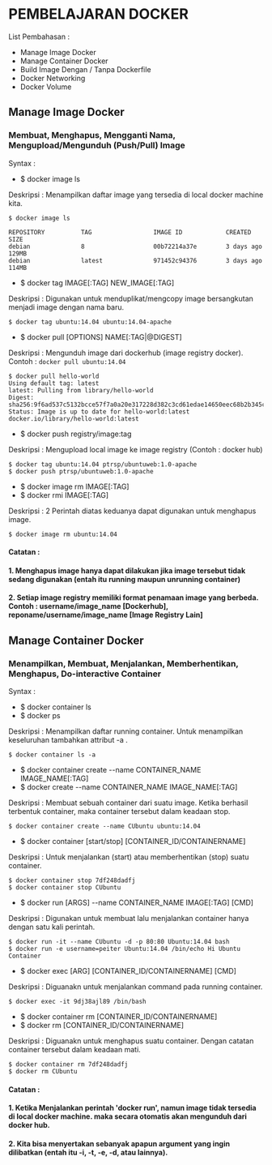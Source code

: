 # PEMBELAJARAN DOCKER
List Pembahasan :
* Manage Image Docker
* Manage Container Docker
* Build Image Dengan / Tanpa Dockerfile
* Docker Networking
* Docker Volume

## Manage Image Docker
### Membuat, Menghapus, Mengganti Nama, Mengupload/Mengunduh (Push/Pull) Image
Syntax : 
* $ docker image ls

Deskripsi : Menampilkan daftar image yang tersedia di local docker machine kita.
```
$ docker image ls

REPOSITORY          TAG                 IMAGE ID            CREATED             SIZE
debian              8                   00b72214a37e        3 days ago          129MB
debian              latest              971452c94376        3 days ago          114MB
```
* $ docker tag IMAGE[:TAG] NEW_IMAGE[:TAG]

Deskripsi : Digunakan untuk menduplikat/mengcopy image bersangkutan menjadi image dengan nama baru.
```
$ docker tag ubuntu:14.04 ubuntu:14.04-apache
```
* $ docker pull [OPTIONS] NAME[:TAG|@DIGEST]

Deskripsi : Mengunduh image dari dockerhub (image registry docker). Contoh : ```docker pull ubuntu:14.04```
```
$ docker pull hello-world
Using default tag: latest
latest: Pulling from library/hello-world
Digest: sha256:9f6ad537c5132bcce57f7a0a20e317228d382c3cd61edae14650eec68b2b345c
Status: Image is up to date for hello-world:latest
docker.io/library/hello-world:latest
```
* $ docker push registry/image:tag

Deskripsi : Mengupload local image ke image registry (Contoh : docker hub)
```
$ docker tag ubuntu:14.04 ptrsp/ubuntuweb:1.0-apache
$ docker push ptrsp/ubuntuweb:1.0-apache
```
* $ docker image rm IMAGE[:TAG]
* $ docker rmi IMAGE[:TAG]

Deskripsi : 2 Perintah diatas keduanya dapat digunakan untuk menghapus image.
```
$ docker image rm ubuntu:14.04
```

#### Catatan : 
#### 1. Menghapus image hanya dapat dilakukan jika image tersebut tidak sedang digunakan (entah itu running maupun unrunning container)
#### 2. Setiap image registry memiliki format penamaan image yang berbeda. Contoh : username/image_name [Dockerhub], reponame/username/image_name [Image Registry Lain]
## Manage Container Docker
### Menampilkan, Membuat, Menjalankan, Memberhentikan, Menghapus, Do-interactive Container
Syntax : 
* $ docker container ls
* $ docker ps

Deskripsi : Menampilkan daftar running container. Untuk menampilkan keseluruhan tambahkan attribut -a .
```
$ docker container ls -a
```
* $ docker container create --name CONTAINER_NAME IMAGE_NAME[:TAG]
* $ docker create --name CONTAINER_NAME IMAGE_NAME[:TAG]

Deskripsi : Membuat sebuah container dari suatu image. Ketika berhasil terbentuk container, maka container tersebut dalam keadaan stop.
```
$ docker container create --name CUbuntu ubuntu:14.04
```
* $ docker container [start/stop] [CONTAINER_ID/CONTAINERNAME]

Deskripsi : Untuk menjalankan (start) atau memberhentikan (stop) suatu container.
```
$ docker container stop 7df248dadfj
$ docker container stop CUbuntu
```
* $ docker run [ARGS] --name CONTAINER_NAME IMAGE[:TAG] [CMD]

Deskripsi : Digunakan untuk membuat lalu menjalankan container hanya dengan satu kali perintah.
```
$ docker run -it --name CUbuntu -d -p 80:80 Ubuntu:14.04 bash
$ docker run -e username=peiter Ubuntu:14.04 /bin/echo Hi Ubuntu Container
```
* $ docker exec [ARG] [CONTAINER_ID/CONTAINERNAME] [CMD]

Deskripsi : Diguanakn untuk menjalankan command pada running container.
```
$ docker exec -it 9dj38ajl89 /bin/bash
```
* $ docker container rm [CONTAINER_ID/CONTAINERNAME]
* $ docker rm [CONTAINER_ID/CONTAINERNAME]

Deskripsi : Diguanakn untuk menghapus suatu container. Dengan catatan container tersebut dalam keadaan mati.
```
$ docker container rm 7df248dadfj
$ docker rm CUbuntu
```
#### Catatan : 
#### 1. Ketika Menjalankan perintah 'docker run', namun image tidak tersedia di local docker machine. maka secara otomatis akan mengunduh dari docker hub.
#### 2. Kita bisa menyertakan sebanyak apapun argument yang ingin dilibatkan (entah itu -i, -t, -e, -d, atau lainnya).
